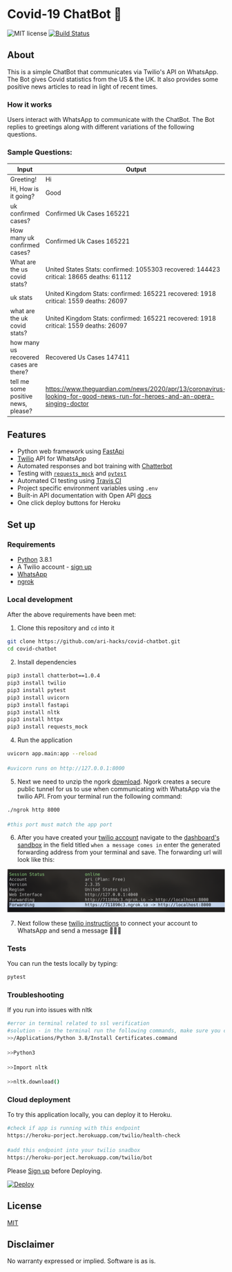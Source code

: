 # Covid-19 ChatBot 🤖

![MIT license](https://img.shields.io/badge/License-MIT-blue.svg) [![Build Status](https://travis-ci.com/ari-hacks/covid-chatbot.svg?branch=master)](https://travis-ci.com/ari-hacks/covid-chatbot)


## About

This is a simple ChatBot that communicates via Twilio's API on WhatsApp. The Bot gives Covid statistics from the US & the UK. It also provides some positive news articles to read in light of recent times.

### How it works

Users interact with WhatsApp to communicate with the ChatBot. 
The Bot replies to greetings along with different variations of the following questions.

### Sample Questions:

Input | Output| 
---------|----------|
Greeting!| Hi | 
Hi, How is it going? | Good | 
uk confirmed cases? | Confirmed Uk Cases 165221 | 
How many uk confirmed cases? | Confirmed Uk Cases 165221 
What are the us covid stats? | United States Stats: confirmed: 1055303 recovered: 144423 critical: 18665 deaths: 61112
uk stats |United Kingdom Stats: confirmed: 165221 recovered: 1918 critical: 1559 deaths: 26097
what are the uk covid stats? | United Kingdom Stats: confirmed: 165221 recovered: 1918 critical: 1559 deaths: 26097
how many us recovered cases are there? | Recovered Us Cases 147411
tell me some positive news, please? | https://www.theguardian.com/news/2020/apr/13/coronavirus-looking-for-good-news-run-for-heroes-and-an-opera-singing-doctor



## Features

- Python web framework using [FastApi](https://fastapi.tiangolo.com/)
- [Twilio](https://www.twilio.com/whatsapp) API for WhatsApp 
- Automated responses and bot training with [Chatterbot](https://chatterbot.readthedocs.io/en/stable/)
- Testing with [`requests_mock`](https://pypi.org/project/requests-mock/) and [`pytest`](https://docs.pytest.org/en/latest/)
- Automated CI testing using [Travis CI](https://travis-ci.com/github/ari-hacks/covid-chatbot)
- Project specific environment variables using `.env` 
- Built-in API documentation with Open API [docs](https://covid-chatterbot.herokuapp.com/docs)
- One click deploy buttons for Heroku


## Set up

### Requirements

- [Python](https://www.python.org/) 3.8.1
- A Twilio account - [sign up](https://www.twilio.com/whatsapp)
- [WhatsApp](https://www.whatsapp.com/)
- [ngrok](https://ngrok.com/)


### Local development

After the above requirements have been met:

1. Clone this repository and `cd` into it

```bash
git clone https://github.com/ari-hacks/covid-chatbot.git
cd covid-chatbot
```

2. Install dependencies

```bash
pip3 install chatterbot==1.0.4
pip3 install twilio 
pip3 install pytest 
pip3 install uvicorn    
pip3 install fastapi  
pip3 install nltk   
pip3 install httpx
pip3 install requests_mock         
```

4. Run the application

```bash
uvicorn app.main:app --reload 

#uvicorn runs on http://127.0.0.1:8000    
```

5. Next we need to unzip the ngork [download](https://ngrok.com/download). Ngork creates a secure public tunnel for us to use when communicating with WhatsApp via the twilio API. From your terminal run the following command: 

```bash
./ngrok http 8000

#this port must match the app port
```
6. After you have created your [twilio account](https://www.twilio.com/whatsapp) navigate to the [dashboard's sandbox](https://www.twilio.com/console/sms/whatsapp/sandbox) in the field titled ` when a message comes in ` enter the generated forwarding address from your terminal and save. The forwarding url will look like this: 

![Alt text](/ngork_ex.png?raw=true "Demo")

7. Next follow these [ twilio instructions](https://www.twilio.com/console/sms/whatsapp/learn) to connect your account to WhatsApp and send a message 🎉🎉🎉

### Tests

You can run the tests locally by typing:

```bash
pytest
```
### Troubleshooting
If you run into issues with nltk 

```bash
#error in terminal related to ssl verification
#solution - in the terminal run the following commands, make sure you change the version of python accordingly 
>>/Applications/Python 3.8/Install Certificates.command

>>Python3

>>Import nltk

>>nltk.download() 
```

### Cloud deployment

To try this application locally, you can deploy it to Heroku. 

```bash 
#check if app is running with this endpoint 
https://heroku-porject.herokuapp.com/twilio/health-check

#add this endpoint into your twilio snadbox
https://heroku-porject.herokuapp.com/twilio/bot
```


Please [Sign up](https://www.heroku.com/)  before Deploying. 

 [![Deploy](https://www.herokucdn.com/deploy/button.svg)](https://heroku.com/deploy)                                               


## License

[MIT](http://www.opensource.org/licenses/mit-license.html)

## Disclaimer

No warranty expressed or implied. Software is as is.